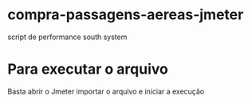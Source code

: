# compra-passagens-aereas-jmeter
 script de performance south system
 
 # Para executar o arquivo
 Basta abrir o Jmeter importar o arquivo e iniciar a execução
